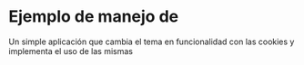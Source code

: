 # Ejemplo de manejo de

Un simple aplicación que cambia el tema en funcionalidad con las cookies y implementa el uso de las mismas
